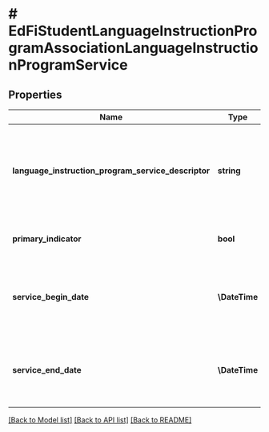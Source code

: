 # # EdFiStudentLanguageInstructionProgramAssociationLanguageInstructionProgramService

## Properties

Name | Type | Description | Notes
------------ | ------------- | ------------- | -------------
**language_instruction_program_service_descriptor** | **string** | Indicates the service being provided to the student by the language instruction program. |
**primary_indicator** | **bool** | True if service is a primary service. | [optional]
**service_begin_date** | **\DateTime** | First date the student was in this option for the current school year. | [optional]
**service_end_date** | **\DateTime** | Last date the student was in this option for the current school year. | [optional]

[[Back to Model list]](../../README.md#models) [[Back to API list]](../../README.md#endpoints) [[Back to README]](../../README.md)
